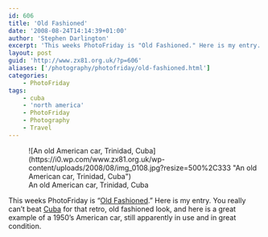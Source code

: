 ```yaml
---
id: 606
title: 'Old Fashioned'
date: '2008-08-24T14:14:39+01:00'
author: 'Stephen Darlington'
excerpt: 'This weeks PhotoFriday is "Old Fashioned." Here is my entry.'
layout: post
guid: 'http://www.zx81.org.uk/?p=606'
aliases: ['/photography/photofriday/old-fashioned.html']
categories:
    - PhotoFriday
tags:
    - cuba
    - 'north america'
    - PhotoFriday
    - Photography
    - Travel
---
```


<figure aria-describedby="caption-attachment-1250" class="wp-caption aligncenter" id="attachment_1250" style="width: 500px">![An old American car, Trinidad, Cuba](https://i0.wp.com/www.zx81.org.uk/wp-content/uploads/2008/08/img_0108.jpg?resize=500%2C333 "An old American car, Trinidad, Cuba")<figcaption class="wp-caption-text" id="caption-attachment-1250">An old American car, Trinidad, Cuba</figcaption></figure>

This weeks PhotoFriday is “[Old Fashioned](http://www.photofriday.com/archives/challenge/000801.php).” Here is my entry. You really can’t beat [Cuba](http://www.zx81.org.uk/travel/cuba.html) for that retro, old fashioned look, and here is a great example of a 1950’s American car, still apparently in use and in great condition.